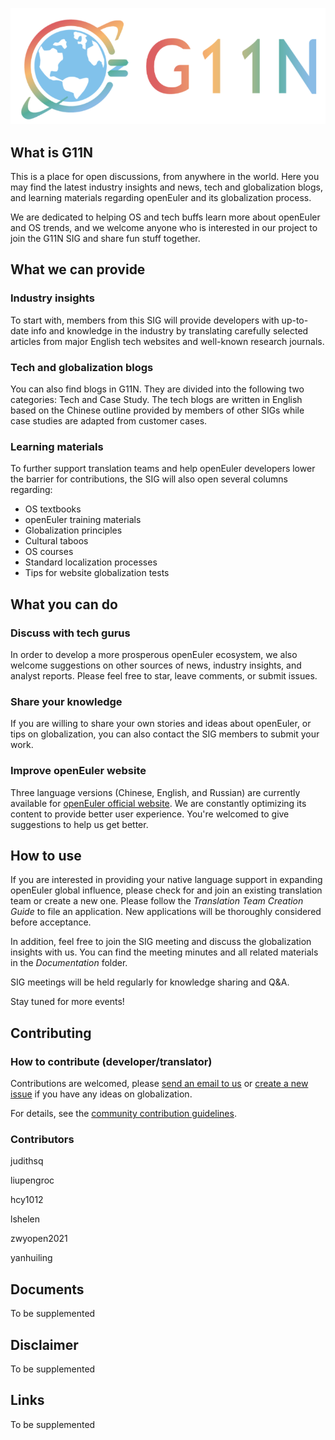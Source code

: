 ![输入图片说明](documentation/G11N-logo.png)

## What is G11N

This is a place for open discussions, from anywhere in the world. Here you may find the latest industry insights and news, tech and globalization blogs, and learning materials regarding openEuler and its globalization process. 

We are dedicated to helping OS and tech buffs learn more about openEuler and OS trends,  and we welcome anyone who is interested in our project to join the G11N SIG and share fun stuff together.

## What we can provide

### Industry insights

To start with, members from this SIG will provide developers with up-to-date info and knowledge in the industry by translating carefully selected articles from major English tech websites and well-known research journals.

### Tech and globalization blogs

You can also find blogs in G11N. They are divided into the following two categories: Tech and Case Study. The tech blogs are written in English based on the Chinese outline provided by members of other SIGs while case studies are adapted from customer cases. 

### Learning materials

 To further support translation teams and help openEuler developers lower the barrier for contributions, the SIG will also open several columns regarding:

- OS textbooks
- openEuler training materials
- Globalization principles
- Cultural taboos
- OS courses
- Standard localization processes
- Tips for website globalization tests



## What you can do

### Discuss with tech gurus

In order to develop a more prosperous openEuler ecosystem, we also welcome suggestions on other sources of news, industry insights, and analyst reports. Please feel free to star, leave comments, or submit issues.

### Share your knowledge 

If you are willing to share your own stories and ideas about openEuler, or tips on globalization, you can also contact the SIG members to submit your work.

### Improve openEuler website

Three language versions (Chinese, English, and Russian) are currently available for [openEuler official website](https://openeuler.org/en/). We are constantly optimizing its content to provide better user experience. You're welcomed to give suggestions to help us get better. 



## How to use

If you are interested in providing your native language support in expanding openEuler global influence, please check for and join an existing translation team or create a new one. Please follow the *Translation Team Creation Guide* to file an application. New applications will be thoroughly considered before acceptance.

In addition, feel free to join the SIG meeting and discuss the globalization insights with us. You can find the meeting minutes and all related materials in the *Documentation* folder.

SIG meetings will be held regularly for knowledge sharing and Q&A. 

Stay tuned for more events!

## Contributing

### How to contribute (developer/translator)



Contributions are welcomed, please [send an email to us](g11n@openeuler.org ) or [create a new issue]( https://gitee.com/openeuler/G11N) if you have any ideas on globalization. 

For details, see the [community contribution guidelines](https://github.com/freeCodeCamp/how-to-contribute-to-open-source).

### Contributors

judithsq

liupengroc

hcy1012

lshelen

zwyopen2021

yanhuiling

## Documents

To be supplemented

## Disclaimer

To be supplemented

## Links

To be supplemented